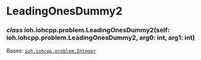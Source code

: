 # LeadingOnesDummy2


### _class_ ioh.iohcpp.problem.LeadingOnesDummy2(self: ioh.iohcpp.problem.LeadingOnesDummy2, arg0: int, arg1: int)
Bases: [`ioh.iohcpp.problem.Integer`](ioh.iohcpp.problem.Integer.md#ioh.iohcpp.problem.Integer)
